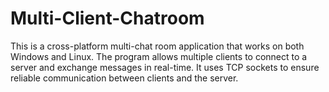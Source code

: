 # Multi-Client-Chatroom
This is a cross-platform multi-chat room application that works on both Windows and Linux. The program allows multiple clients to connect to a server and exchange messages in real-time. It uses TCP sockets to ensure reliable communication between clients and the server. 
